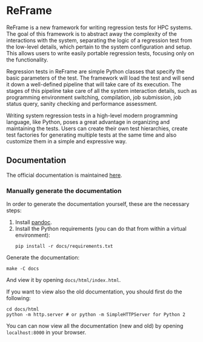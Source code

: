 # ReFrame

ReFrame is a new framework for writing regression tests for HPC systems.
The goal of this framework is to abstract away the complexity of the interactions with the system, separating the logic of a regression test from the low-level details, which pertain to the system configuration and setup.
This allows users to write easily portable regression tests, focusing only on the functionality.

Regression tests in ReFrame are simple Python classes that specify the basic parameters of the test.
The framework will load the test and will send it down a well-defined pipeline that will take care of its execution.
The stages of this pipeline take care of all the system interaction details, such as programming environment switching, compilation, job submission, job status query, sanity checking and performance assessment.

Writing system regression tests in a high-level modern programming language, like Python, poses a great advantage in organizing and maintaining the tests.
Users can create their own test hierarchies, create test factories for generating multiple tests at the same time and also customize them in a simple and expressive way.


## Documentation

The official documentation is maintained [here](https://teojgo.github.io/reframe/index.html).

### Manually generate the documentation

In order to generate the documentation yourself, these are the necessary steps:

1. Install [pandoc](https://pandoc.org).
2. Install the Python requirements (you can do that from within a virtual environment):
   ```
   pip install -r docs/requirements.txt
   ```

Generate the documentation:
```
make -C docs
```

And view it by opening `docs/html/index.html`.

If you want to view also the old documentation, you should first do the following:

```
cd docs/html
python -m http.server # or python -m SimpleHTTPServer for Python 2
```

You can can now view all the documentation (new and old) by opening `localhost:8000` in your browser.
